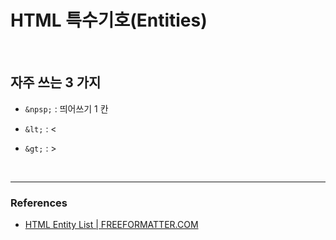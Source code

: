 # HTML 특수기호(Entities)

<br>

## 자주 쓰는 3 가지

- `&npsp;` : 띄어쓰기 1 칸

- `&lt;` : \<

- `&gt;` : \>

<br>

---

### References

- [HTML Entity List | FREEFORMATTER.COM](https://www.freeformatter.com/html-entities.html)
